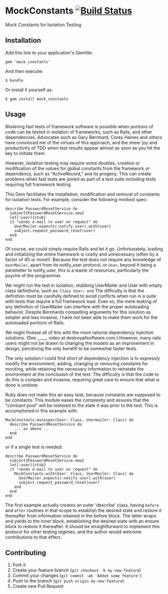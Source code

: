 # MockConstants [![Build Status](https://secure.travis-ci.org/wizardwerdna/mock_constants.png)](http://travis-ci.org/wizardwerdna/mock_constants)

Mock Constants for Isolation Testing  

## Installation

Add this line to your application's Gemfile:

    gem 'mock_constants'

And then execute:

    $ bundle

Or install it yourself as:

    $ gem install mock_constants

## Usage

Blistering fast tests of framework software is possible when portions of code can be tested in isolation of frameworks, such as Rails, and other dependencies.  Advocates such as Gary Bernhard, Corey Haines and others have convinced me of the virtues of this approach, and the sheer joy and productivity of TDD when test results appear almost as soon as you hit the key to initiate them.

However, isolation testing may require some doubles, creation or modification of the values for global constants from the framework or dependency, such as "ActiveRecord," and its progeny.  This can create problems when fast tests are joined as part of a test suite including tests requiring full framework testing.  

This Gem facilitates the installation, modification and removal of constants for isolation tests.  For example, consider the following minitest spec:

    describe PasswordResetService do
      subject{PasswordResetService.new}
      let(:user){stub}
      it "sends e-mail to user on request" do
        UserMailer.expects(:notify_user).with(user)
        subject.request_password_reset(user)
      end
    end

Of course, we could simply require Rails and let it go.  Unfortunately, loading and initializing the entire framework is costly and unnecessary (often by a factor of 40 or more!).  Because the test does not require any knowledge of `UserMailer`, apart from its notify_user protocol, or `User`, beyond it being a parameter to notify_user, this is a waste of resources, particularly the psyche of the programmer.

We might run the test in isolation, stubbing UserMailer and User with empty class definitions, such as: `Class User; end`  The difficulty is that the definition must be carefully defined to avoid conflicts when run in a suite with tests that require a full framework load.  Even so, the mere leaking of any definition of UserMailer can interfere with the proper autoloading behavior.  Despite Bernhards compelling arguments for this solution as simpler and less invasive, I have not been able to make them work for the autoloaded portions of Rails.

We might finesse all of this with the more rational dependency injection solutions.  (See _____ video at destroyallsoftware.com.)  However, many rails users might not be drawn to changing the models as an improvement in design, perceiving the only benefit to be somewhat faster tests.

The only solution I could find short of dependency injection is to expressly modify the environment, adding, changing or removing constants for mocking, while retaining the necessary information to reinstate the environment at the conclusion of the test.  The difficulty is that the code to do this is complex and invasive, requiring great care to ensure that what is done is undone.

Ruby does not make this an easy task, because constants are supposed to be constants.  This module eases the complexity and assures that the "constant pool" will be restored to the state it was prior to the test.  This is accomplished in this example with:

    MockConstants.minispec(User: Class, Usermailer: Class) do
      describe PasswordResetService do
        ... as above ..
      end
    end
    
or if a single test is needed:

    describe PasswordResetService do
      subject{PasswordResetService.new}
      let(:user){stub}
      it "sends e-mail to user on request" do
        MockConstants.with(User: Class, UserMailer: Class) do
          UserMailer.expects(:notify_user).with(user)
          subject.request_password_reset(user)
        end
      end
    end
  
The first example actually creates an outer 'describe' class, having `before` and `after` routines in that scope to establish the desired state and restore it thereafter from information retained in the before block.  The latter wraps and yields to the inner block, establishing the desired state with an ensure block to restore it thereafter.  It should be straightforward to implement this protocol for other testing regimes, and the author would welcome contributions to that effect.

## Contributing

1. Fork it
2. Create your feature branch (`git checkout -b my-new-feature`)
3. Commit your changes (`git commit -am 'Added some feature'`)
4. Push to the branch (`git push origin my-new-feature`)
5. Create new Pull Request
